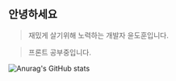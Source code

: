 ## 안녕하세요

> 재밌게 살기위해 노력하는 개발자 윤도훈입니다.

> 프론트 공부중입니다.


![Anurag's GitHub stats](https://github-readme-stats.vercel.app/api?username=dohun08&show_icons=true&theme=radical)

